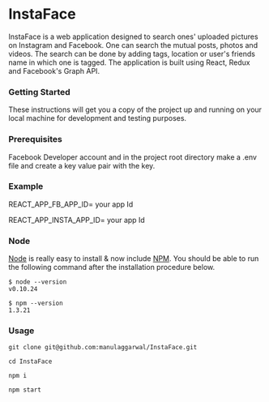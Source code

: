 # InstaFace

InstaFace is a web application designed to search ones' uploaded pictures on Instagram and Facebook. One can search the mutual posts, photos and videos. The search can be done by adding tags, location or user's friends name in which one is tagged. The application is built using React, Redux and Facebook's Graph API.

### Getting Started
These instructions will get you a copy of the project up and running on your local machine for development and testing purposes.

### Prerequisites

Facebook Developer account and in the project root directory make a .env file and create a key value pair with the key.

### Example

REACT_APP_FB_APP_ID= your app Id

REACT_APP_INSTA_APP_ID= your app Id

### Node

[Node](http://nodejs.org/) is really easy to install & now include [NPM](https://npmjs.org/).
You should be able to run the following command after the installation procedure
below.

    $ node --version
    v0.10.24

    $ npm --version
    1.3.21
   
 ### Usage
 `git clone git@github.com:manulaggarwal/InstaFace.git`
 
 `cd InstaFace`
 
 `npm i`
 
 `npm start`
